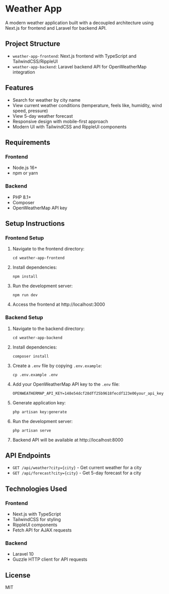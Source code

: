 # Weather App

A modern weather application built with a decoupled architecture using Next.js for frontend and Laravel for backend API.

## Project Structure

- `weather-app-frontend`: Next.js frontend with TypeScript and TailwindCSS/RippleUI
- `weather-app-backend`: Laravel backend API for OpenWeatherMap integration

## Features

- Search for weather by city name
- View current weather conditions (temperature, feels like, humidity, wind speed, pressure)
- View 5-day weather forecast
- Responsive design with mobile-first approach
- Modern UI with TailwindCSS and RippleUI components

## Requirements

### Frontend
- Node.js 16+
- npm or yarn

### Backend
- PHP 8.1+
- Composer
- OpenWeatherMap API key

## Setup Instructions

### Frontend Setup

1. Navigate to the frontend directory:
   ```
   cd weather-app-frontend
   ```

2. Install dependencies:
   ```
   npm install
   ```

3. Run the development server:
   ```
   npm run dev
   ```

4. Access the frontend at http://localhost:3000

### Backend Setup

1. Navigate to the backend directory:
   ```
   cd weather-app-backend
   ```

2. Install dependencies:
   ```
   composer install
   ```

3. Create a `.env` file by copying `.env.example`:
   ```
   cp .env.example .env
   ```

4. Add your OpenWeatherMap API key to the `.env` file:
   ```
   OPENWEATHERMAP_API_KEY=148e54dcf28dff25b9618fecdf123e06your_api_key_here
   ```

5. Generate application key:
   ```
   php artisan key:generate
   ```

6. Run the development server:
   ```
   php artisan serve
   ```

7. Backend API will be available at http://localhost:8000

## API Endpoints

- `GET /api/weather?city={city}` - Get current weather for a city
- `GET /api/forecast?city={city}` - Get 5-day forecast for a city

## Technologies Used

### Frontend
- Next.js with TypeScript
- TailwindCSS for styling
- RippleUI components
- Fetch API for AJAX requests

### Backend
- Laravel 10
- Guzzle HTTP client for API requests

## License

MIT 